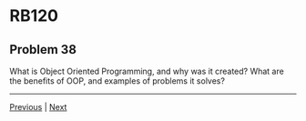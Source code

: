 # RB120
## Problem 38

What is Object Oriented Programming, and why was it created? What are the benefits of OOP, and examples of problems it solves?

---

[Previous](37.md) | [Next](39.md)

